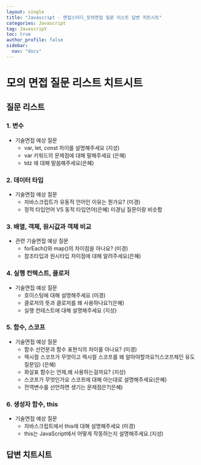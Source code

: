 ```yaml
---
layout: single
title: "Javascript - 면접스터디_모의면접 질문 리스트 답변 치트시트"
categories: Javascript
tag: Javascript
toc: true
author_profile: false
sidebar:
  nav: "docs"
---
```


# 모의 면접 질문 리스트 치트시트

## 질문 리스트
### 1. 변수

- 기술면접 예상 질문
  - var, let, const 차이를 설명해주세요 (지성)
  - var 키워드의 문제점에 대해 말해주세요 (은혜)
  - tdz 에 대해 말씀해주세요(은혜)

### 2. 데이터 타입

- 기술면접 예상 질문
  - 자바스크립트가 유동적 언어인 이유는 뭔가요? (미경)
  - 정적 타입언어 VS 동적 타입언어(은혜) 미경님 질문이랑 비슷함

### 3. 배열, 객체, 원시값과 객체 비교

- 관련 기술면접 예상 질문
  - forEach()와 map()의 차이점을 아나요? (미경)
  - 참조타입과 원시타입 차이점에 대해 알려주세요(은혜)

### 4. 실행 컨텍스트, 클로저

- 기술면접 예상 질문
  - 호이스팅에 대해 설명해주세요 (미경)
  - 클로저의 뜻과 클로저를 왜 사용하나요?(은혜)
  - 실행 컨테스트에 대해 설명해주세요 (지성)

### 5. 함수, 스코프

- 기술면접 예상 질문
  - 함수 선언문과 함수 표현식의 차이를 아나요? (미경)
  - 렉시컬 스코프가 무엇이고 렉시컬 스코프를 왜 알아야할까요?(스코프체인 유도질문임) (은혜)
  - 화살표 함수는 언제,왜 사용하는걸까요? (지성)
  - 스코프가 무엇인가요 스코프에 대해 아는대로 설명해주세요(은혜)
  - 전역변수를 선언하면 생기는 문제점은?(은혜)

### 6. 생성자 함수, this

- 기술면접 예상 질문
  - 자바스크립트에서 this에 대해 설명해주세요 (미경)
  - this는 JavaScript에서 어떻게 작동하는지 설명해주세요.(지성)

## 답변 치트시트
